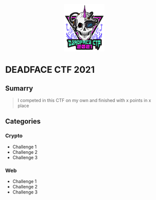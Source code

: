 <p align="center"><img src="DEADFACE_CTF.png"></p>

# DEADFACE CTF 2021

## Sumarry
> I competed in this CTF on my own and finished with x points in x place
> 
## Categories

### Crypto
* Challenge 1
* Challenge 2
* Challenge 3

### Web
* Challenge 1
* Challenge 2
* Challenge 3
